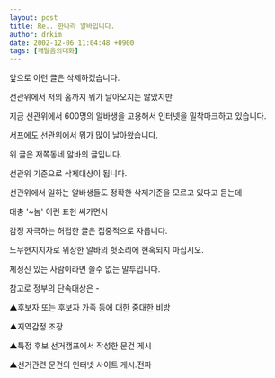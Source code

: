 ```yaml
---
layout: post
title: Re.. 한나라 알바입니다.
author: drkim
date: 2002-12-06 11:04:48 +0900
tags: [깨달음의대화]
---
```

앞으로 이런 글은 삭제하겠습니다.
  
선관위에서 저의 홈까지 뭐가 날아오지는 않았지만
  
지금 선관위에서 600명의 알바생을 고용해서 인터넷을 밀착마크하고 있습니다.
  

  
서프에도 선관위에서 뭐가 많이 날아왔습니다.
  
위 글은 저쪽동네 알바의 글입니다.
  

  
선관위 기준으로 삭제대상이 됩니다.
  
선관위에서 일하는 알바생들도 정확한 삭제기준을 모르고 있다고 듣는데
  
대충 '~놈' 이런 표현 써가면서
  
감정 자극하는 허접한 글은 집중적으로 자릅니다.
  

  
노무현지지자로 위장한 알바의 헛소리에 현혹되지 마십시오.
  
제정신 있는 사람이라면 쓸수 없는 말투입니다.
  

  

  
참고로 정부의 단속대상은 -
  
▲후보자 또는 후보자 가족 등에 대한 중대한 비방
  
▲지역감정 조장
  
▲특정 후보 선거캠프에서 작성한 문건 게시
  
▲선거관련 문건의 인터넷 사이트 게시.전파